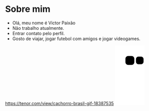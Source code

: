 # Sobre mim
- Olá, meu nome é Victor Paixão
- Não trabalho atualmente.
- Entrar contato pelo perfil.
- Gosto de viajar, jogar futebol com amigos e jogar videogames.

 https://tenor.com/view/cachorro-brasil-gif-18387535
 ![Snake animation](https://github.com/rafaballerini/rafaballerini/blob/output/github-contribution-grid-snake.svg)

